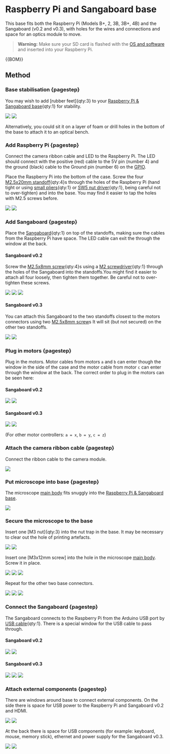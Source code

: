 # Raspberry Pi and Sangaboard base

This base fits both the Raspberry Pi (Models B+, 2, 3B, 3B+, 4B) and the Sangaboard (v0.2 and v0.3), with holes for the wires and connections and space for an optics module to move.

>**Warning:** Make sure your SD card is flashed with the [OS and software](index.md#Software) and inserted into your Raspberry Pi.

{{BOM}}

[Raspberry Pi & Sangaboard base]: models/base_raspi_sangaboard.stl "{cat: 3DPrinted}"

[M2.5x20mm standoff]: models/20mm_standoffs.md "{cat:part}"
[M2.5x8mm screw]: "{cat:part}"
[M2x12mm screw]: "{cat:part}"
[Raspberry Pi]: models/raspberry_pi.md "{cat:part}"
[Sangaboard]: models/sangaboard.md "{cat:part}"
[USB cable]: models/sangaboard_USB_cable.md "{cat:part}"
[main body]: models/delta_stage_main_body.md "{cat:3DPrinted}"

[small pliers]: "{cat:tool}"
[SW5 nut driver]: "{cat:tool}"
[M2 screwdriver]: "{cat:tool}"


## Method

### Base stabilisation {pagestep}

You may wish to add [rubber feet]{qty:3} to your [Raspberry Pi & Sangaboard base]{qty:1} for stability.

![](images/raspi_sangaboard_base/rubber_feet.jpg)
![](images/raspi_sangaboard_base/rubber_feet2.jpg)

Alternatively, you could sit it on a layer of foam or drill holes in the bottom of the base to attach it to an optical bench.

### Add Raspberry Pi {pagestep}

Connect the camera ribbon cable and LED to the Raspberry Pi. The LED should connect with the positive (red) cable to the 5V pin (number 4) and the ground (black) cable to the Ground pin (number 6) on the [GPIO](https://www.raspberrypi.org/documentation/usage/gpio/).

Place the Raspberry Pi into the bottom of the case.  Screw the four [M2.5x20mm standoff]{qty:4}s through the holes of the Raspberry Pi (hand tight or using [small pliers]{qty:1} or [SW5 nut driver]{qty:1}, being careful not to over-tighten) and into the base.  You may find it easier to tap the holes with M2.5 screws before.

![](images/raspi_sangaboard_base/raspi_standoffs.jpg)
![](images/raspi_sangaboard_base/raspi_standoffs_closeup1.jpg)

### Add Sangaboard {pagestep}

Place the [Sangaboard]{qty:1} on top of the standoffs, making sure the cables from the Raspberry Pi have space. The LED cable can exit the through the window at the back.  

#### Sangaboard v0.2

Screw the [M2.5x8mm screw]{qty:4}s using a [M2 screwdriver]{qty:1} through the holes of the Sangaboard into the standoffs.You might find it easier to attach all four loosely, then tighten them together.  Be careful not to over-tighten these screws.

![](images/raspi_sangaboard_base/sangaboard_screws_top.jpg)
![](images/raspi_sangaboard_base/sangaboard_screws_closeup1.jpg)
![](images/raspi_sangaboard_base/sangaboard_screws_closeup2.jpg)

#### Sangaboard v0.3

You can attach this Sangaboard to the two standoffs closest to the motors connectors using two [M2.5x8mm screw]s  It will sit (but not secured) on the other two standoffs.

![](images/raspi_sangaboard_base/sangaboard_v0_3_screws_closeup2.jpg)
![](images/raspi_sangaboard_base/sangaboard_v0_3_screws_closeup1.jpg)


### Plug in motors {pagestep}

Plug in the motors.  Motor cables from motors `a` and `b`  can enter though the window in the side of the case and the motor cable from motor `c` can enter through the window at the back. The correct order to plug in the motors can be seen here:

#### Sangaboard v0.2

![](images/raspi_sangaboard_base/motor_screwed_all_top_labelled.jpg)
![](images/raspi_sangaboard_base/sangaboard_USB_top_labelled.jpg)

#### Sangaboard v0.3

![](images/raspi_sangaboard_base/motor_screwed_all_top_labelled.jpg)
![](images/raspi_sangaboard_base/sangaboard_v0_3_labelled.jpg)

(For other motor controllers: `a = x`, `b = y`, `c = z`)


### Attach the camera ribbon cable {pagestep}

Connect the ribbon cable to the camera module.

![](images/raspi_sangaboard_base/camera_ribbon_cable.jpg)


### Put microscope into base {pagestep}

The microscope [main body] fits snuggly into the [Raspberry Pi & Sangaboard base].

![](images/raspi_sangaboard_base/microscope_in_base.jpg)

### Secure the microscope to the base

Insert one [M3 nut]{qty:3} into the nut trap in the base.  It may be necessary to clear out the hole of printing artefacts.  

![](images/raspi_sangaboard_base/nut_in_trap1.jpg)
![](images/raspi_sangaboard_base/nut_in_trap2.jpg)

Insert one [M3x12mm screw] into the hole in the microscope [main body].  Screw it in place.

![](images/raspi_sangaboard_base/base_screw1.jpg)
![](images/raspi_sangaboard_base/base_screw2.jpg)
![](images/raspi_sangaboard_base/base_screw3.jpg)

Repeat for the other two base connectors.

![](images/raspi_sangaboard_base/base_secured1.jpg)
![](images/raspi_sangaboard_base/base_secured1.jpg)
![](images/raspi_sangaboard_base/base_secured3.jpg)
### Connect the Sangaboard {pagestep}

The Sangaboard connects to the Raspberry Pi from the Arduino USB port by [USB cable]{qty:1}. There is a special window for the USB cable to pass through.

#### Sangaboard v0.2

![](images/raspi_sangaboard_base/sangaboard_USB2.jpg)
![](images/raspi_sangaboard_base/sangaboard_USB.jpg)

#### Sangaboard v0.3

![](images/raspi_sangaboard_base/sangaboard_v0_3_USB1.jpg)
![](images/raspi_sangaboard_base/sangaboard_v0_3_USB2.jpg)
![](images/raspi_sangaboard_base/sangaboard_v0_3_USB3.jpg)
### Attach external components {pagestep}

There are windows around base to connect external components.  On the side there is space for USB power to the Raspberry Pi and Sangaboard v0.2 and HDMI.

![](images/raspi_sangaboard_base/power_HDMI.jpg)
![](images/raspi_sangaboard_base/power_HDMI2.jpg)

At the back there is space for USB components (for example: keyboard, mouse, memory stick), ethernet and power supply for the Sangaboard v0.3.

![](images/raspi_sangaboard_base/USB_ethernet.jpg)
![](images/raspi_sangaboard_base/USB_ethernet2.jpg)
